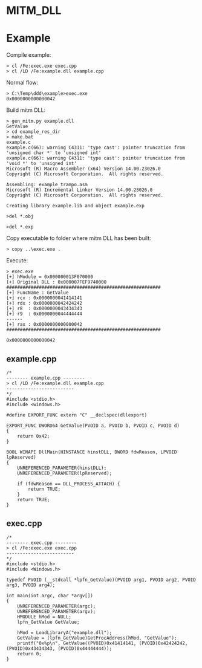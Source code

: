 # MITM_DLL

# Example

Compile example:

    > cl /Fe:exec.exe exec.cpp
    > cl /LD /Fe:example.dll example.cpp

Normal flow:

    > C:\Temp\ddd\example>exec.exe
    0x0000000000000042

Build mitm DLL:

    > gen_mitm.py example.dll
    GetValue
    > cd example_res_dir
    > make.bat
    example.c
    example.c(66): warning C4311: 'type cast': pointer truncation from 'unsigned char *' to 'unsigned int'
    example.c(66): warning C4311: 'type cast': pointer truncation from 'void *' to 'unsigned int'
    Microsoft (R) Macro Assembler (x64) Version 14.00.23026.0
    Copyright (C) Microsoft Corporation.  All rights reserved.

    Assembling: example_trampo.asm
    Microsoft (R) Incremental Linker Version 14.00.23026.0
    Copyright (C) Microsoft Corporation.  All rights reserved.

    Creating library example.lib and object example.exp

    >del *.obj

    >del *.exp

Copy executable to folder where mitm DLL has been built:

    > copy ..\exec.exe .

Execute:

    > exec.exe
    [+] hModule = 0x000000013F070000
    [+] Original DLL : 0x000007FEF9740000
    #########################################################
    [+] FuncName : GetValue
    [+] rcx : 0x0000000041414141
    [+] rdx : 0x0000000042424242
    [+] r8  : 0x0000000043434343
    [+] r9  : 0x0000000044444444
    ------
    [+] rax : 0x0000000000000042
    #########################################################

    0x0000000000000042

## example.cpp

    /*
    -------- example.cpp --------
    > cl /LD /Fe:example.dll example.cpp
    -------------------------
    */
    #include <stdio.h>
    #include <windows.h>

    #define EXPORT_FUNC extern "C" __declspec(dllexport)

    EXPORT_FUNC DWORD64 GetValue(PVOID a, PVOID b, PVOID c, PVOID d)
    {
        return 0x42;
    }

    BOOL WINAPI DllMain(HINSTANCE hinstDLL, DWORD fdwReason, LPVOID lpReserved)
    {
        UNREFERENCED_PARAMETER(hinstDLL);
        UNREFERENCED_PARAMETER(lpReserved);

        if (fdwReason == DLL_PROCESS_ATTACH) {
            return TRUE;
        }
        return TRUE;
    }

## exec.cpp

    /*
    -------- exec.cpp --------
    > cl /Fe:exec.exe exec.cpp
    -------------------------
    */
    #include <stdio.h>
    #include <Windows.h>

    typedef PVOID (__stdcall *lpfn_GetValue)(PVOID arg1, PVOID arg2, PVOID arg3, PVOID arg4);

    int main(int argc, char *argv[])
    {
        UNREFERENCED_PARAMETER(argc);
        UNREFERENCED_PARAMETER(argv);
        HMODULE hMod = NULL;
        lpfn_GetValue GetValue;

        hMod = LoadLibraryA("example.dll");
        GetValue = (lpfn_GetValue)GetProcAddress(hMod, "GetValue");
        printf("0x%p\n", GetValue((PVOID)0x41414141, (PVOID)0x42424242, (PVOID)0x43434343, (PVOID)0x44444444));
        return 0;
    }